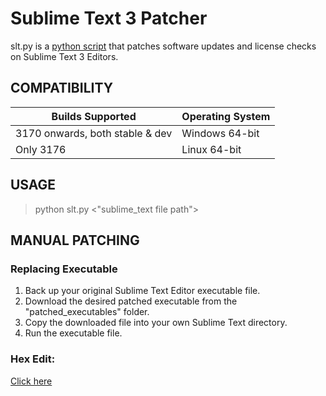 # Sublime Text 3 Patcher

slt.py is a [python script](https://github.com/deyixtan/slt-patcher) that patches software updates and license checks on Sublime Text 3 Editors.

## COMPATIBILITY

|         Builds Supported         | Operating System |
| -------------------------------- | ---------------- |
| 3170 onwards, both stable & dev  | Windows 64-bit   |
| Only 3176                        | Linux 64-bit     |

## USAGE

> python slt.py <"sublime_text file path">

## MANUAL PATCHING

### Replacing Executable

1. Back up your original Sublime Text Editor executable file. 
2. Download the desired patched executable from the "patched_executables" folder.
3. Copy the downloaded file into your own Sublime Text directory.
4. Run the executable file.

### Hex Edit:

[Click here](https://gist.github.com/deyixtan/6822b66ad7792ab2580ba37c450ae79c#gistcomment-2595230)
